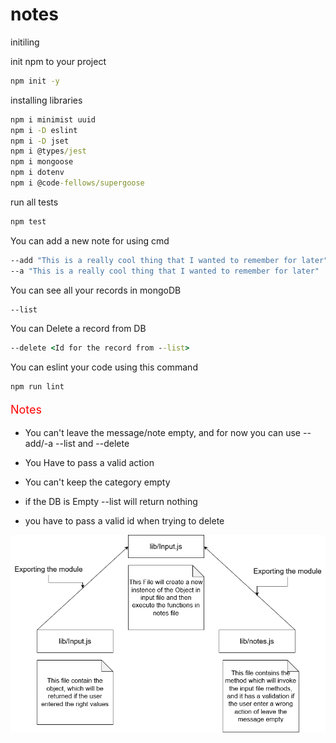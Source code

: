 # notes

initiling

init npm to your project

```cmd
npm init -y
```

installing libraries

```cmd
npm i minimist uuid
npm i -D eslint
npm i -D jset
npm i @types/jest
npm i mongoose
npm i dotenv
npm i @code-fellows/supergoose
```

run all tests

```cmd
npm test
```

You can add a new note for using cmd

```cmd
--add "This is a really cool thing that I wanted to remember for later"
--a "This is a really cool thing that I wanted to remember for later"
```

You can see all your records in mongoDB

```cmd
--list
```

You can Delete a record from DB

```cmd
--delete <Id for the record from --list>
```

You can eslint your code using this command

```cmd
npm run lint
```

<p style="color:red; font-size: 18px">Notes</p>

- You can't leave the message/note empty, and for now you can use --add/-a --list and --delete

- You Have to pass a valid action

- You can't keep the category empty

- if the DB is Empty --list will return nothing

- you have to pass a valid id when trying to delete

![UML](./img/UML.png 'UML Diagram')
